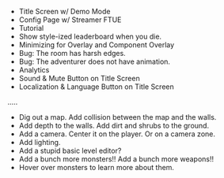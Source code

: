 - Title Screen w/ Demo Mode
- Config Page w/ Streamer FTUE
- Tutorial
- Show style-ized leaderboard when you die.
- Minimizing for Overlay and Component Overlay
- Bug: The room has harsh edges.
- Bug: The adventurer does not have animation.
- Analytics
- Sound & Mute Button on Title Screen
- Localization & Language Button on Title Screen

.....

- Dig out a map. Add collision between the map and the walls.
- Add depth to the walls. Add dirt and shrubs to the ground.
- Add a camera. Center it on the player. Or on a camera zone.
- Add lighting.
- Add a stupid basic level editor?
- Add a bunch more monsters!! Add a bunch more weapons!!
- Hover over monsters to learn more about them.
